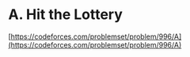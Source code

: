 # A. Hit the Lottery

[https://codeforces.com/problemset/problem/996/A](https://codeforces.com/problemset/problem/996/A)

